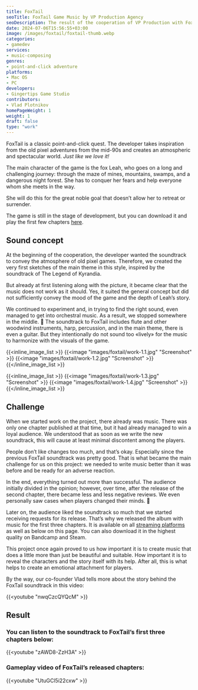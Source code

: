 ```yaml
---
title: FoxTail
seoTitle: FoxTail Game Music by VP Production Agency
seoDescription: The result of the cooperation of VP Production with FoxTail game. We talk about the sound concept, main challenge, and final result.
date: 2024-07-06T15:56:55+03:00
image: /images/foxtail/foxtail-thumb.webp
categories:
- gamedev
services:
- music-composing
genres:
- point-and-click adventure
platforms:
- Mac OS
- PC
developers:
- Gingertips Game Studio
contributors:
- Vlad Plotnikov
homePageWeight: 1
weight: 1
draft: false
type: "work"
---
```


FoxTail is a classic point-and-click quest. The developer takes inspiration from the old pixel adventures from the mid-90s and creates an atmospheric and spectacular world. *Just like we love it!*

The main character of the game is the fox Leah, who goes on a long and challenging journey: through the maze of mines, mountains, swamps, and a dangerous night forest. She has to conquer her fears and help everyone whom she meets in the way.

She will do this for the great noble goal that doesn’t allow her to retreat or surrender.

The game is still in the stage of development, but you can download it and play the first few chapters [here](https://store.steampowered.com/app/581360/FoxTail/).

## Sound concept
At the beginning of the cooperation, the developer wanted the soundtrack to convey the atmosphere of old pixel games. Therefore, we created the very first sketches of the main theme in this style, inspired by the soundtrack of The Legend of Kyrandia.

But already at first listening along with the picture, it became clear that the music does not work as it should. Yes, it suited the general concept but did not sufficiently convey the mood of the game and the depth of Leah’s story.

We continued to experiment and, in trying to find the right sound, even managed to get into orchestral music. As a result, we stopped somewhere in the middle. 🙂 The soundtrack to FoxTail includes flute and other woodwind instruments, harp, percussion, and in the main theme, there is even a guitar. But they intentionally do not sound too «lively» for the music to harmonize with the visuals of the game.

{{<inline_image_list >}}
{{<image "images/foxtail/work-1.1.jpg" "Screenshot"  >}}
{{<image "images/foxtail/work-1.2.jpg" "Screenshot"  >}}
{{</inline_image_list >}}

{{<inline_image_list >}}
{{<image "images/foxtail/work-1.3.jpg" "Screenshot"  >}}
{{<image "images/foxtail/work-1.4.jpg" "Screenshot"  >}}
{{</inline_image_list >}}

## Challenge

When we started work on the project, there already was music. There was only one chapter published at that time, but it had already managed to win a loyal audience. We understood that as soon as we write the new soundtrack, this will cause at least minimal discontent among the players.

People don’t like changes too much, and that’s okay. Especially since the previous FoxTail soundtrack was pretty good. That is what became the main challenge for us on this project: we needed to write music better than it was before and be ready for an adverse reaction.

In the end, everything turned out more than successful. The audience initially divided in the opinion; however, over time, after the release of the second chapter, there became less and less negative reviews. We even personally saw cases when players changed their minds. 🙂

Later on, the audience liked the soundtrack so much that we started receiving requests for its release. That’s why we released the album with music for the first three chapters. It is available on all [streaming platforms](https://ffm.to/foxtail_1-3_ost.bio) as well as below on this page. You can also download it in the highest quality on Bandcamp and Steam.

This project once again proved to us how important it is to create music that does a little more than just be beautiful and suitable. How important it is to reveal the characters and the story itself with its help. After all, this is what helps to create an emotional attachment for players.

By the way, our co-founder Vlad tells more about the story behind the FoxTail soundtrack in this video:

{{<youtube "nwqCzcQYQcM" >}}

## Result

### You can listen to the soundtrack to FoxTail’s first three chapters below:

{{<youtube "zAWD8-ZzH3A" >}}

### Gameplay video of FoxTail’s released chapters:

{{<youtube "UtuGCl5i22cxw" >}}